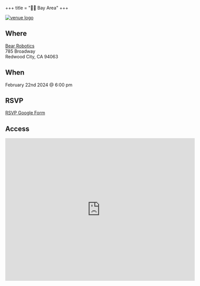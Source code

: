 +++
title = "🌅🌉 Bay Area"
+++
<!--If the venue for the month does not have a servicable logo to use here consider omitting or using /images/bayarea/trolleyproblem.png as a place holder-->
<a href="https://www.bearrobotics.ai/">![venue logo](/images/logos/Bear_Robotics.png)</a>

## Where
<a href="https://www.bearrobotics.ai/">Bear Robotics</a> \
785 Broadway \
Redwood City, CA 94063

## When
February 22nd 2024 @ 6:00 pm

## RSVP
<a href="https://forms.gle/ccNQiYBEcnNw61ic6">RSVP Google Form</a>

## Access

<iframe src="https://www.google.com/maps/embed?pb=!1m18!1m12!1m3!1d3165.931806821363!2d-122.21196362261885!3d37.485935572059674!2m3!1f0!2f0!3f0!3m2!1i1024!2i768!4f13.1!3m3!1m2!1s0x808fa300b948316b%3A0xcfb48913a29a2482!2sBear%20Robotics%2C%20Inc!5e0!3m2!1sen!2sus!4v1705888525327!5m2!1sen!2sus" width="600" height="450" style="border:0;" allowfullscreen="" loading="lazy" referrerpolicy="no-referrer-when-downgrade"></iframe>
